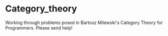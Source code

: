 # Category_theory
Working through problems posed in Bartosz Milewski's Category Theory for Programmers. Please send help!
